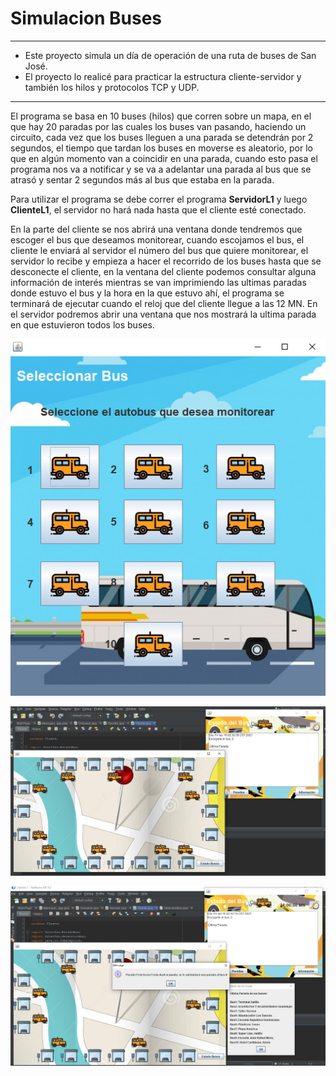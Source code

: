 # Simulacion Buses

---

- Este proyecto simula un día de operación de una ruta de buses de San José.
- El proyecto lo realicé para practicar la estructura cliente-servidor y también los hilos y protocolos TCP y UDP.

---

El programa se basa en 10 buses (hilos) que corren sobre un mapa, en el que hay 20 paradas por las cuales los buses van pasando, haciendo un circuito, cada vez que los buses lleguen a una parada se detendrán por 2 segundos, el tiempo que tardan los buses en moverse es aleatorio, por lo que en algún momento van a coincidir en una parada, cuando esto pasa el programa nos va a notificar y se va a adelantar una parada al bus que se atrasó y sentar 2 segundos más al bus que estaba en la parada.

Para utilizar el programa se debe correr el programa **ServidorL1** y luego **ClienteL1**, el servidor no hará nada hasta que el cliente esté conectado.

En la parte del cliente se nos abrirá una ventana donde tendremos que escoger el bus que deseamos monitorear, cuando escojamos el bus, el cliente le enviará al servidor el número del bus que quiere monitorear, el servidor lo recibe y empieza a hacer el recorrido de los buses hasta que se desconecte el cliente, en la ventana del cliente podemos consultar alguna información de interés mientras se van imprimiendo las ultimas paradas donde estuvo el bus y la hora en la que estuvo ahí, el programa se terminará de ejecutar cuando el reloj que del cliente llegue a las 12 MN.
En el servidor podremos abrir una ventana que nos mostrará la ultima parada en que estuvieron todos los buses.

![Simulacion%20Buses/Untitled.png](Simulacion%20Buses/Untitled.png)

![Simulacion%20Buses/Untitled%201.png](Simulacion%20Buses/Untitled%201.png)

![Simulacion%20Buses/Untitled%202.png](Simulacion%20Buses/Untitled%202.png)